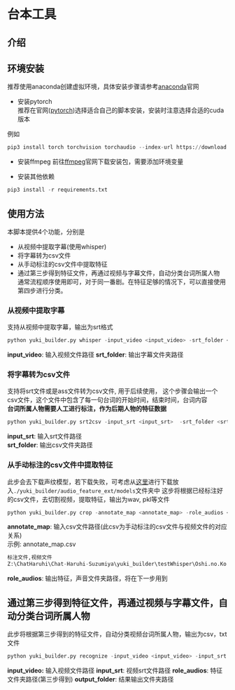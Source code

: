 # 台本工具

## 介绍

## 环境安装

推荐使用anaconda创建虚拟环境，具体安装步骤请参考[anaconda](https://www.anaconda.com/)官网

- 安装pytorch  
推荐在官网([pytorch](https://pytorch.org/))选择适合自己的脚本安装，安装时注意选择合适的cuda版本
<!-- ，如果没有cuda则选择cpu版本。 -->
例如
```py
pip3 install torch torchvision torchaudio --index-url https://download.pytorch.org/whl/cu117
```
- 安装ffmpeg
前往[ffmpeg](https://ffmpeg.org/)官网下载安装包，需要添加环境变量


- 安装其他依赖
```py
pip3 install -r requirements.txt
```

## 使用方法
本脚本提供4个功能，分别是
- 从视频中提取字幕(使用whisper)
- 将字幕转为csv文件
- 从手动标注的csv文件中提取特征
- 通过第三步得到特征文件，再通过视频与字幕文件，自动分类台词所属人物  
通常流程顺序使用即可，对于同一番剧。在特征足够的情况下，可以直接使用第四步进行分类。

### 从视频中提取字幕
支持从视频中提取字幕，输出为srt格式
```py
python yuki_builder.py whisper -input_video <input_video> -srt_folder <srt_folder>
```
**input_video**: 输入视频文件路径
**srt_folder**: 输出字幕文件夹路径

### 将字幕转为csv文件
支持将srt文件或是ass文件转为csv文件, 用于后续使用，
这个步骤会输出一个csv文件，这个文件中包含了每一句台词的开始时间，结束时间，台词内容  
**台词所属人物需要人工进行标注，作为后期人物的特征数据**

```py
python yuki_builder.py srt2csv -input_srt <input_srt>  -srt_folder <srt_folder>
```
**input_srt**: 输入srt文件路径  
**srt_folder**: 输出csv文件夹路径

### 从手动标注的csv文件中提取特征
此步会去下载声纹模型，若下载失败，可考虑从[这里](https://huggingface.co/scixing/voicemodel)进行下载放入`./yuki_builder/audio_feature_ext/models`文件夹中
这步将根据已经标注好的csv文件，去切割视频，提取特征，输出为wav, pkl等文件

```py
python yuki_builder.py crop -annotate_map <annotate_map> -role_audios <role_audios>
```
**annotate_map**: 输入csv文件路径(此csv为手动标注的csv文件与视频文件的对应关系)  
示例: annotate_map.csv
```py
标注文件,视频文件
Z:\ChatHaruhi\Chat-Haruhi-Suzumiya\yuki_builder\testWhisper\Oshi.no.Ko.S01E11.Idol.1080p.NF.WEB-DL.AAC2.0.H.264-ZigZag.cht&jp.csv,D:\推子\桜都字幕组（简日双语）\[Sakurato] Oshi no Ko [11][AVC-8bit 1080p AAC][CHS&JPN].mp4
```
**role_audios**: 输出特征，声音文件夹路径，将在下一步用到

## 通过第三步得到特征文件，再通过视频与字幕文件，自动分类台词所属人物
此步将根据第三步得到的特征文件，自动分类视频台词所属人物，输出为csv，txt文件
```py
python yuki_builder.py recognize -input_video <input_video> -input_srt <input_srt> -role_audios <role_audios> -output_folder <output_folder>
``` 

**input_video:** 输入视频文件路径
**input_srt**: 视频srt文件路径
**role_audios**: 特征文件夹路径(第三步得到)
**output_folder**: 结果输出文件夹路径






